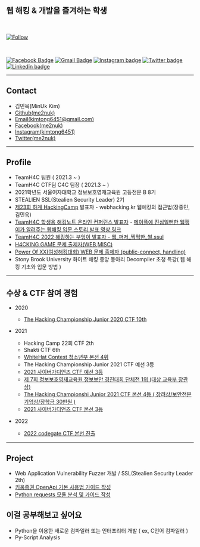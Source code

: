 ## 웹 해킹 & 개발을 즐겨하는 학생

<br>

<!-- [![Hits](https://hits.seeyoufarm.com/api/count/incr/badge.svg?url=https%3A%2F%2Fgithub.com%2Fkimminwyk&count_bg=%2379C83D&title_bg=%23555555&icon=&icon_color=%23E7E7E7&title=hits&edge_flat=false)](https://github.com/kimminwyk) -->

[![Follow](https://shields.io/github/followers/me2nuk?label=Follow)](https://github.com/me2nuk)


<br>

  [![Facebook Badge](https://img.shields.io/badge/Facebook-1877F2?style=for-the-badge&logo=facebook&logoColor=white)](https://www.facebook.com/me2nuk)
  [![Gmail Badge](https://img.shields.io/badge/Gmail-D14836?style=for-the-badge&logo=gmail&logoColor=white)](mailto:kimtong6451@gmail.com)
  [![Instagram badge](https://img.shields.io/badge/Instagram-E4405F?style=for-the-badge&logo=instagram&logoColor=white)](https://instagram.com/kimtong6451)
  [![Twitter badge](https://img.shields.io/badge/Twitter-1DA1F2?style=for-the-badge&logo=twitter&logoColor=white)](https://twitter.com/me2nuk)
  [![Linkedin badge](https://img.shields.io/badge/LinkedIn-0077B5?style=for-the-badge&logo=linkedin&logoColor=white)](https://www.linkedin.com/in/min-uk-kim-b570a91ba/)

  
  

<hr>

## Contact

  * 김민욱(MinUk Kim)
  * [Github(me2nuk)](https://github.com/me2nuk)
  * [Email(kimtong6451@gmail.com)](mailto:kimtong6451@gmail.com)
  * [Facebook(me2nuk)](https://www.facebook.com/me2nuk)
  * [Instagram(kimtong6451)](https://instagram.com/kimtong6451)
  * [Twitter(me2nuk)](https://twitter.com/me2nuk)

* * *

## Profile

  * TeamH4C 팀원 ( 2021.3 ~ )
  * TeamH4C CTF팀 C4C 팀장 ( 2021.3 ~ )
  * 2021학년도 서울여자대학교 정보보호영재교육원 고등전문 B 8기
  * STEALIEN SSL(Stealien Security Leader) 2기
  * [제23회 하계 HackingCamp](http://hackingcamp.org/) 발표자 - webhacking.kr 웹에킹의 접근법(장종민, 김민욱)
  * [TeamH4C 학생용 해킹노트 온라인 컨퍼런스 발표자](https://www.facebook.com/teamh4c/photos/a.180951688666243/4371028729658497/) - [메이플에 진심일뻔한 웹쟁이가 알려주는 웹해킹 입문 스토리 발표 영상 링크](https://youtu.be/FXrE4cI_oW8)
  * [TeamH4C 2022 해킹하는 부엉이 발표자 - 웹_퍼저_찍먹한_썰.ssul](https://www.youtube.com/watch?v=RgidYMxFfkw)
  * [H4CKING GAME 문제 출제자(WEB,MISC)](https://h4ckingga.me/challenges)
  * [Power Of XX(여성해킹대회) WEB 문제 출제자 (public-connect, handling)]()
  * Stony Brook University 화이트 해킹 중앙 동아리 Decompiler 초청 특강( 웹 해킹 기초와 입문 방법 )

* * *

## 수상 & CTF 참여 경험

  + 2020

    + [The Hacking Championship Junior 2020 CTF 10th](http://www.kukinews.com/newsView/kuk202011260227)

  + 2021

    + Hacking Camp 22회 CTF 2th
    + Shakti CTF 6th
    + [WhiteHat Contest 청소년부 본선 4위](https://www.facebook.com/whitehatcontest/photos/pcb.1747420522110088/1747419815443492)
    + The Hacking Championship Junior 2021 CTF 예선 3등
    + [2021 사이버가디언즈 CTF 예선 3등](https://www.facebook.com/dreamhack.io/photos/a.124467269979127/125957156496805/)
    + [제 7회 정보보호영재교육원 정보보안 경진대회 단체전 1위 (대상 교육부 장관상)](https://www.facebook.com/teamh4c/photos/a.180951688666243/4475199182574784/)
    + [The Hacking Championshi Junior 2021 CTF 본선 4등 ( 장려상/보안전문기업상/장학금 30만원 )](https://www.facebook.com/photo?fbid=1432603427133909&set=pcb.1432603830467202)
    + [2021 사이버가디언즈 CTF 본선 3등](https://www.facebook.com/dreamhack.io/photos/a.124467269979127/127564286336092)
  + 2022
 
    + [2022 codegate CTF 본선 진출](http://codegate.org/data/attach/202203/20220301124605.jpg)

* * *

## Project

  + Web Application Vulnerability Fuzzer 개발 / SSL(Stealien Security Leader 2th)
  + [키움증권 OpenApi 기본 사용법 가이드 작성](https://github.com/me2nuk/stockOpenAPI)
  + [Python requests 모듈 분석 및 가이드 작성](https://me2nuk.com/Python-requests-module-example/)

## 이걸 공부해보고 싶어요

+ Python을 이용한 새로운 컴파일러 또는 인터프리터 개발 ( ex, C언어 컴파일러 )
+ Py-Script Analysis

